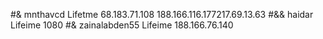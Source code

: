 #& mnthavcd Lifetme 68.183.71.108
188.166.116.177217.69.13.63
#&& haidar Lifeime 1080
#& zainalabden55 Lifeime 188.166.76.140

